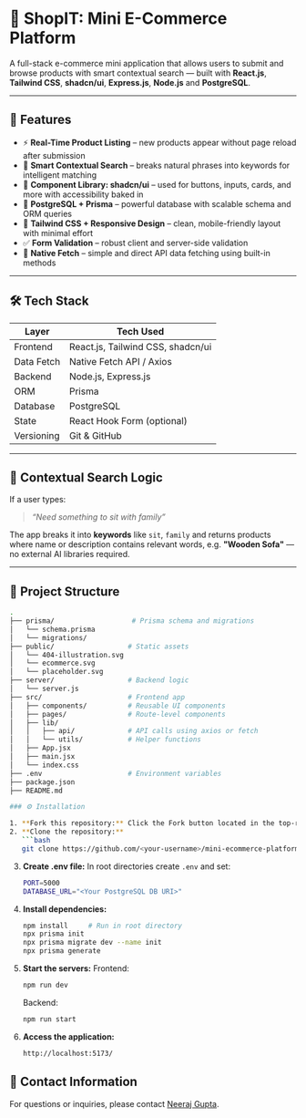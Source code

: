 # 🛒 ShopIT: Mini E-Commerce Platform

A full-stack e-commerce mini application that allows users to submit and browse products with smart contextual search — built with **React.js**, **Tailwind CSS**, **shadcn/ui**, **Express.js**, **Node.js** and **PostgreSQL**.

---

## 🔮 Features

- ⚡ **Real-Time Product Listing** – new products appear without page reload after submission
- 🧠 **Smart Contextual Search** – breaks natural phrases into keywords for intelligent matching
- 🧩 **Component Library: shadcn/ui** – used for buttons, inputs, cards, and more with accessibility baked in
- 💾 **PostgreSQL + Prisma** – powerful database with scalable schema and ORM queries
- 🎨 **Tailwind CSS + Responsive Design** – clean, mobile-friendly layout with minimal effort
- ✅ **Form Validation** – robust client and server-side validation
- 🔄 **Native Fetch** – simple and direct API data fetching using built-in methods

---

## 🛠 Tech Stack

| Layer      | Tech Used                            |
|------------|--------------------------------------|
| Frontend   | React.js, Tailwind CSS, shadcn/ui    |
| Data Fetch | Native Fetch API / Axios             |
| Backend    | Node.js, Express.js                  |
| ORM        | Prisma                               |
| Database   | PostgreSQL                           |
| State      | React Hook Form (optional)           |
| Versioning | Git & GitHub                         |

---

## 🧠 Contextual Search Logic

If a user types:

> _“Need something to sit with family”_

The app breaks it into **keywords** like `sit`, `family` and returns products where name or description contains relevant words, e.g. **"Wooden Sofa"** — no external AI libraries required.

---

## 📂 Project Structure

```bash
.
├── prisma/                   # Prisma schema and migrations
│   └── schema.prisma
│   └── migrations/
├── public/                  # Static assets
│   └── 404-illustration.svg
│   └── ecommerce.svg
│   └── placeholder.svg
├── server/                  # Backend logic
│   └── server.js
├── src/                     # Frontend app
│   ├── components/          # Reusable UI components
│   ├── pages/               # Route-level components
│   ├── lib/
│   │   ├── api/             # API calls using axios or fetch
│   │   └── utils/           # Helper functions
│   ├── App.jsx
│   ├── main.jsx
│   └── index.css
├── .env                     # Environment variables
├── package.json
├── README.md

### ⚙️ Installation

1. **Fork this repository:** Click the Fork button located in the top-right corner of this page.
2. **Clone the repository:**
   ```bash
   git clone https://github.com/<your-username>/mini-ecommerce-platform.git
   ```
3. **Create .env file:**
   In root directories create `.env` and set:

   ```bash
   PORT=5000
   DATABASE_URL="<Your PostgreSQL DB URI>"
   ```

4. **Install dependencies:**
   ```bash
   npm install     # Run in root directory
   npx prisma init
   npx prisma migrate dev --name init
   npx prisma generate

   ```
5. **Start the servers:**
   Frontend:
   ```bash
   npm run dev
   ```
   Backend:
   ```bash
   npm run start
   ```
6. **Access the application:**
   ```bash
   http://localhost:5173/
   ```


## 📧 Contact Information

For questions or inquiries, please contact [Neeraj Gupta](mailto:guptaneeraj2811@gmail.com).
   